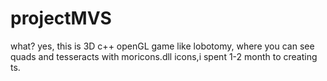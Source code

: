 # projectMVS
what? yes, this is 3D c++ openGL game like lobotomy, where you can see quads and tesseracts with moricons.dll icons,i spent 1-2 month to creating ts.
